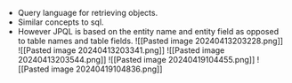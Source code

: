 - Query language for retrieving objects.
- Similar concepts to sql.
- However JPQL is based on the entity name and entity field as opposed to table names and table fields.
![[Pasted image 20240413203228.png]]
![[Pasted image 20240413203341.png]]
![[Pasted image 20240413203544.png]]
![[Pasted image 20240419104455.png]]
![[Pasted image 20240419104836.png]]
